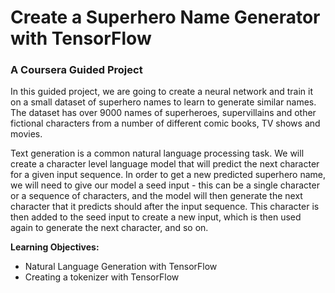 # Create a Superhero Name Generator with TensorFlow

### A Coursera Guided Project

In this guided project, we are going to create a neural network and train it on a small dataset of superhero names to learn to generate similar names. The dataset has over 9000 names of superheroes, supervillains and other fictional characters from a number of different comic books, TV shows and movies.

Text generation is a common natural language processing task. We will create a character level language model that will predict the next character for a given input sequence. In order to get a new predicted superhero name, we will need to give our model a seed input - this can be a single character or a sequence of characters, and the model will then generate the next character that it predicts should after the input sequence. This character is then added to the seed input to create a new input, which is then used again to generate the next character, and so on.

**Learning Objectives:**

- Natural Language Generation with TensorFlow
- Creating a tokenizer with TensorFlow
